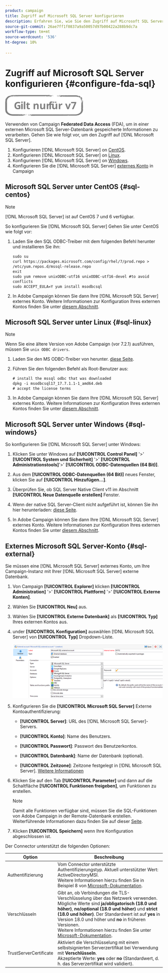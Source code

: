 ```yaml
---
product: campaign
title: Zugriff auf Microsoft SQL Server konfigurieren
description: Erfahren Sie, wie Sie den Zugriff auf Microsoft SQL Server konfigurieren
source-git-commit: 26ae7ff1f0837a9a50057d97b00422a288b9dc7a
workflow-type: tm+mt
source-wordcount: '536'
ht-degree: 10%

---
```


# Zugriff auf Microsoft SQL Server konfigurieren {#configure-fda-sql}

![](../../assets/v7-only.svg)

Verwenden von Campaign **Federated Data Access** (FDA), um in einer externen Microsoft SQL Server-Datenbank gespeicherte Informationen zu verarbeiten. Gehen Sie wie folgt vor, um den Zugriff auf [!DNL Microsoft SQL Server].

1. Konfigurieren [!DNL Microsoft SQL Server] on [CentOS](#sql-centos).
1. Konfigurieren [!DNL Microsoft SQL Server] on [Linux](#sql-linux).
1. Konfigurieren [!DNL Microsoft SQL Server] on [Windows](#sql-windows).
1. Konfigurieren Sie die [!DNL Microsoft SQL Server] [externes Konto](#sql-external) in Campaign

## Microsoft SQL Server unter CentOS {#sql-centos}

>[!NOTE]
>
> [!DNL Microsoft SQL Server] ist auf CentOS 7 und 6 verfügbar.

So konfigurieren Sie [!DNL Microsoft SQL Server] Gehen Sie unter CentOS wie folgt vor:

1. Laden Sie den SQL ODBC-Treiber mit dem folgenden Befehl herunter und installieren Sie ihn:

   ```
   sudo su
   curl https://packages.microsoft.com/config/rhel/7/prod.repo > /etc/yum.repos.d/mssql-release.repo
   exit
   sudo yum remove unixODBC-utf16 unixODBC-utf16-devel #to avoid conflicts
   sudo ACCEPT_EULA=Y yum install msodbcsql
   ```

1. In Adobe Campaign können Sie dann Ihre [!DNL Microsoft SQL Server] externes Konto. Weitere Informationen zur Konfiguration Ihres externen Kontos finden Sie unter [diesem Abschnitt](#sql-external).

## Microsoft SQL Server unter Linux {#sql-linux}

>[!NOTE]
>
> Wenn Sie eine ältere Version von Adobe Campaign (vor 7.2.1) ausführen, müssen Sie `unix ODBC drivers`.

1. Laden Sie den MS ODBC-Treiber von herunter. [diese Seite](https://packages.microsoft.com/ubuntu/16.04/prod/pool/main/m/msodbcsql17/).

1. Führen Sie den folgenden Befehl als Root-Benutzer aus:

   ```
   # install the mssql odbc that was downloaded
   dpkg -i msodbcsql17_17.7.1.1-1_amd64.deb
   # accept the license terms
   ```

1. In Adobe Campaign können Sie dann Ihre [!DNL Microsoft SQL Server] externes Konto. Weitere Informationen zur Konfiguration Ihres externen Kontos finden Sie unter [diesem Abschnitt](#sql-external).

## Microsoft SQL Server unter Windows {#sql-windows}

So konfigurieren Sie [!DNL Microsoft SQL Server] unter Windows:

1. Klicken Sie unter Windows auf **[!UICONTROL Control Panel]** &#39;>&#39; **[!UICONTROL System und Sicherheit]** &#39;>&#39; **[!UICONTROL Administrationstools]**&#39;>&#39; **[!UICONTROL ODBC-Datenquellen (64 Bit)]**.

1. Aus dem **[!UICONTROL ODBC-Datenquellen (64 Bit)]** neues Fenster, klicken Sie auf **[!UICONTROL Hinzufügen...]**.

1. Überprüfen Sie, ob SQL Server Native Client v11 im Abschnitt **[!UICONTROL Neue Datenquelle erstellen]** Fenster.

1. Wenn der native SQL Server-Client nicht aufgeführt ist, können Sie ihn hier herunterladen: [diese Seite](https://www.microsoft.com/en-my/download/details.aspx?id=36434).

1. In Adobe Campaign können Sie dann Ihre [!DNL Microsoft SQL Server] externes Konto. Weitere Informationen zur Konfiguration Ihres externen Kontos finden Sie unter [diesem Abschnitt](#sql-external).

## Externes Microsoft SQL Server-Konto {#sql-external}

Sie müssen eine [!DNL Microsoft SQL Server] externes Konto, um Ihre Campaign-Instanz mit Ihrer [!DNL Microsoft SQL Server] externe Datenbank.

1. Von Campaign **[!UICONTROL Explorer]** klicken **[!UICONTROL Administration]** &#39;>&#39; **[!UICONTROL Plattform]** &#39;>&#39; **[!UICONTROL Externe Konten]**.

1. Wählen Sie **[!UICONTROL Neu]** aus.

1. Wählen Sie **[!UICONTROL Externe Datenbank]** als **[!UICONTROL Typ]** Ihres externen Kontos aus.

1. under **[!UICONTROL Konfiguration]** auswählen [!DNL Microsoft SQL Server] von **[!UICONTROL Typ]** Dropdown-Liste.

   ![](assets/sql.png)

1. Konfigurieren Sie die **[!UICONTROL Microsoft SQL Server]** Externe Kontoauthentifizierung:

   * **[!UICONTROL Server]**: URL des [!DNL Microsoft SQL Server]-Servers.

   * **[!UICONTROL Konto]**: Name des Benutzers.

   * **[!UICONTROL Passwort]**: Passwort des Benutzerkontos.

   * **[!UICONTROL Datenbank]**: Name der Datenbank (optional).

   * **[!UICONTROL Zeitzone]**: Zeitzone festgelegt in [!DNL Microsoft SQL Server]. [Weitere Informationen](https://docs.microsoft.com/en-us/sql/t-sql/functions/current-timezone-transact-sql?view=sql-server-ver15)

1. Klicken Sie auf den Tab **[!UICONTROL Parameter]** und dann auf die Schaltfläche **[!UICONTROL Funktionen freigeben]**, um Funktionen zu erstellen.

   >[!NOTE]
   >
   >Damit alle Funktionen verfügbar sind, müssen Sie die SQL-Funktionen von Adobe Campaign in der Remote-Datenbank erstellen. Weiterführende Informationen dazu finden Sie auf dieser [Seite](../../configuration/using/adding-additional-sql-functions.md).

1. Klicken **[!UICONTROL Speichern]** wenn Ihre Konfiguration abgeschlossen ist.

Der Connector unterstützt die folgenden Optionen:

| Option | Beschreibung  |
|---|---|
| Authentifizierung | Vom Connector unterstützte Authentifizierungstyp. Aktuell unterstützter Wert: ActiveDirectoryMSI. <br> Weitere Informationen hierzu finden Sie in Beispiel 8 von [Microsoft-Dokumentation](https://docs.microsoft.com/en-us/sql/connect/odbc/using-azure-active-directory?view=sql-server-ver15#example-connection-strings). |
| Verschlüsseln | Gibt an, ob Verbindungen die TLS-Verschlüsselung über das Netzwerk verwenden. Mögliche Werte sind **ja/obligatorisch (18.0 und höher)**, **no/optional (18.0 und höher)** und **strict (18.0 und höher)**. Der Standardwert ist auf **yes** in Version 18.0 und höher und **no** in früheren Versionen. <br>Weitere Informationen hierzu finden Sie unter [Microsoft-Dokumentation](https://docs.microsoft.com/en-us/sql/connect/odbc/dsn-connection-string-attribute?view=azure-sqldw-latest#encrypt). |
| TrustServerCertificate | Aktiviert die Verschlüsselung mit einem selbstsignierten Serverzertifikat bei Verwendung mit **Verschlüsseln**. <br>Akzeptierte Werte: **yes** oder **no** (Standardwert, d. h. das Serverzertifikat wird validiert). |

